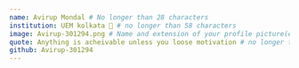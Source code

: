 ```yaml
---
name: Avirup Mondal # No longer than 28 characters
institution: UEM kolkata 🚩 # no longer than 58 characters
image: Avirup-301294.png # Name and extension of your profile picture(ex. <YOUR-USERNAME>.png) The picture must be squared and 544px on width and height.
quote: Anything is acheivable unless you loose motivation # no longer than 100 characters, avoid using quotes(") to guarantee the format remains the same.
github: Avirup-301294
---
```

